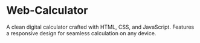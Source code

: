 # Web-Calculator
A clean digital calculator crafted with HTML, CSS, and JavaScript. Features a responsive design for seamless calculation on any device.
